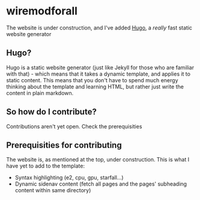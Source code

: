 # wiremodforall
The website is under construction, and I've added [Hugo](https://gohugo.io/), a _really_ fast static website generator

## Hugo?
Hugo is a static website generator (just like Jekyll for those who are familiar with that) - which means that it takes a dynamic template, and applies it to static content. This means that you don't have to spend much energy thinking about the template and learning HTML, but rather just write the content in plain markdown.

## So how do I contribute?
Contributions aren't yet open. Check the prerequisities

## Prerequisities for contributing
The website is, as mentioned at the top, under construction. This is what I have yet to add to the template:
* Syntax highlighting (e2, cpu, gpu, starfall...)
* Dynamic sidenav content (fetch all pages and the pages' subheading content within same directory)
